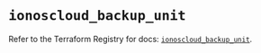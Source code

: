 # `ionoscloud_backup_unit`

Refer to the Terraform Registry for docs: [`ionoscloud_backup_unit`](https://registry.terraform.io/providers/ionos-cloud/ionoscloud/6.5.9/docs/resources/backup_unit).
